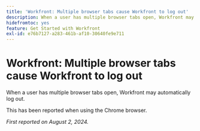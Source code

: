 ```yaml
---
title: 'Workfront: Multiple browser tabs cause Workfront to log out'
description: When a user has multiple browser tabs open, Workfront may automatically log out.
hidefromtoc: yes
feature: Get Started with Workfront
exl-id: e76b7127-a283-461b-af10-30640fe9e711
---
```

# Workfront: Multiple browser tabs cause Workfront to log out

When a user has multiple browser tabs open, Workfront may automatically log out.

This has been reported when using the Chrome browser.

_First reported on August 2, 2024._
